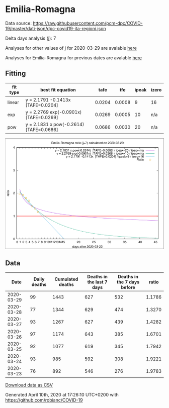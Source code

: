 # Emilia-Romagna

Data source: https://raw.githubusercontent.com/pcm-dpc/COVID-19/master/dati-json/dpc-covid19-ita-regioni.json

Delta days analysis (j): 7

Analyses for other values of j for 2020-03-29 are avalable [here](../README.md)

Analyses for Emilia-Romagna for previous dates are avalable [here](../../README.md)

## Fitting 
|fit type|best fit equation|tafe|tfe|ipeak|izero|
|-------|-----|--------|------|---|---|
|linear|y = 2.1791 -0.1413x  [TAFE=0.0204]|0.0204|0.0008|9|16|
|exp|y = 2.2769 exp(-0.0901x)  [TAFE=0.0269]|0.0269|0.0005|10|n/a|
|pow|y = 2.1831 x pow(-0.2614)  [TAFE=0.0686]|0.0686|0.0030|20|n/a|

![Plot](COVID-19_emilia-romagna_j7_2020-03-29.png)

## Data
|Date|Daily deaths|Cumulated deaths|Deaths in the last 7 days|Deaths in the 7 days before|ratio|
|----|----------|-----------|-------|--------------------|-----|
|2020-03-29|99|1443|627|532|1.1786|
|2020-03-28|77|1344|629|474|1.3270|
|2020-03-27|93|1267|627|439|1.4282|
|2020-03-26|97|1174|643|385|1.6701|
|2020-03-25|92|1077|619|345|1.7942|
|2020-03-24|93|985|592|308|1.9221|
|2020-03-23|76|892|546|276|1.9783|

[Download data as CSV](COVID-19_emilia-romagna_j7_2020-03-29.csv)

Generated April 10th, 2020 at 17:26:10 UTC+0200 with https://github.com/robianc/COVID-19
